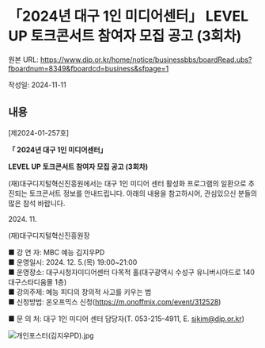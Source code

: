 # 「2024년 대구 1인 미디어센터」 LEVEL UP 토크콘서트 참여자 모집 공고 (3회차)

원본 URL: https://www.dip.or.kr/home/notice/businessbbs/boardRead.ubs?fboardnum=8349&fboardcd=business&sfpage=1

작성일: 2024-11-11

## 내용

[제2024-01-257호]

**「 2024년 대구 1인 미디어센터」**

**LEVEL UP 토크콘서트 참여자 모집 공고 (3회차)**

  


(재)대구디지털혁신진흥원에서는 대구 1인 미디어 센터 활성화 프로그램의 일환으로 추진되는 토크콘서트 정보를 안내드립니다. 아래의 내용을 참고하시어, 관심있으신 분들의 많은 참석 바랍니다.

2024\. 11.

(재)대구디지털혁신진흥원장

  


■ 강 연 자: MBC 예능 김지우PD  
■ 운영일시: 2024. 12. 5.(목) 19:00~21:00  
■ 운영장소: 대구시청자미디어센터 다목적 홀(대구광역시 수성구 유니버시아드로 140 대구스타디움몰 1층)  
■ 강의주제: 예능 피디의 창의적 사고를 키우는 법  
■ 신청방법: 온오프믹스 신청(https://m.onoffmix.com/event/312528)

■ 문 의 처: 대구 1인 미디어 센터 담당자(T. 053-215-4911, E. sjkim@dip.or.kr)

![개인포스터\(김지우PD\).jpg](http://dip.or.kr/files/boardImage/business/2024/11/11/20241111143615_unrwaeyf.jpg)
